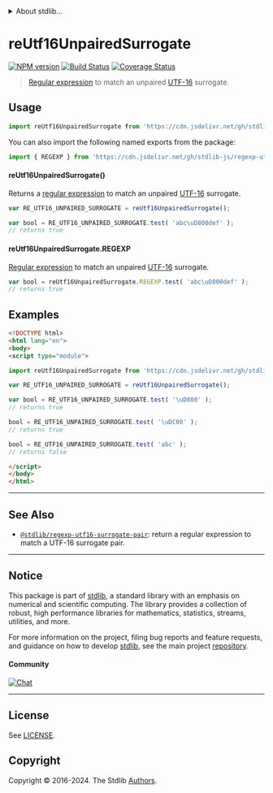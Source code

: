 <!--

@license Apache-2.0

Copyright (c) 2018 The Stdlib Authors.

Licensed under the Apache License, Version 2.0 (the "License");
you may not use this file except in compliance with the License.
You may obtain a copy of the License at

   http://www.apache.org/licenses/LICENSE-2.0

Unless required by applicable law or agreed to in writing, software
distributed under the License is distributed on an "AS IS" BASIS,
WITHOUT WARRANTIES OR CONDITIONS OF ANY KIND, either express or implied.
See the License for the specific language governing permissions and
limitations under the License.

-->


<details>
  <summary>
    About stdlib...
  </summary>
  <p>We believe in a future in which the web is a preferred environment for numerical computation. To help realize this future, we've built stdlib. stdlib is a standard library, with an emphasis on numerical and scientific computation, written in JavaScript (and C) for execution in browsers and in Node.js.</p>
  <p>The library is fully decomposable, being architected in such a way that you can swap out and mix and match APIs and functionality to cater to your exact preferences and use cases.</p>
  <p>When you use stdlib, you can be absolutely certain that you are using the most thorough, rigorous, well-written, studied, documented, tested, measured, and high-quality code out there.</p>
  <p>To join us in bringing numerical computing to the web, get started by checking us out on <a href="https://github.com/stdlib-js/stdlib">GitHub</a>, and please consider <a href="https://opencollective.com/stdlib">financially supporting stdlib</a>. We greatly appreciate your continued support!</p>
</details>

# reUtf16UnpairedSurrogate

[![NPM version][npm-image]][npm-url] [![Build Status][test-image]][test-url] [![Coverage Status][coverage-image]][coverage-url] <!-- [![dependencies][dependencies-image]][dependencies-url] -->

> [Regular expression][mdn-regexp] to match an unpaired [UTF-16][utf-16] surrogate.



<section class="usage">

## Usage

<!-- eslint-disable id-length -->

```javascript
import reUtf16UnpairedSurrogate from 'https://cdn.jsdelivr.net/gh/stdlib-js/regexp-utf16-unpaired-surrogate@v0.2.1-esm/index.mjs';
```

You can also import the following named exports from the package:

```javascript
import { REGEXP } from 'https://cdn.jsdelivr.net/gh/stdlib-js/regexp-utf16-unpaired-surrogate@v0.2.1-esm/index.mjs';
```

#### reUtf16UnpairedSurrogate()

Returns a [regular expression][mdn-regexp] to match an unpaired [UTF-16][utf-16] surrogate. 

<!-- eslint-disable id-length -->

```javascript
var RE_UTF16_UNPAIRED_SURROGATE = reUtf16UnpairedSurrogate();

var bool = RE_UTF16_UNPAIRED_SURROGATE.test( 'abc\uD800def' );
// returns true
```

#### reUtf16UnpairedSurrogate.REGEXP

[Regular expression][mdn-regexp] to match an unpaired [UTF-16][utf-16] surrogate. 

```javascript
var bool = reUtf16UnpairedSurrogate.REGEXP.test( 'abc\uD800def' );
// returns true
```

</section>

<!-- /.usage -->

<section class="examples">

## Examples

<!-- eslint-disable id-length -->

<!-- eslint no-undef: "error" -->

```html
<!DOCTYPE html>
<html lang="en">
<body>
<script type="module">

import reUtf16UnpairedSurrogate from 'https://cdn.jsdelivr.net/gh/stdlib-js/regexp-utf16-unpaired-surrogate@v0.2.1-esm/index.mjs';

var RE_UTF16_UNPAIRED_SURROGATE = reUtf16UnpairedSurrogate();

var bool = RE_UTF16_UNPAIRED_SURROGATE.test( '\uD800' );
// returns true

bool = RE_UTF16_UNPAIRED_SURROGATE.test( '\uDC00' );
// returns true

bool = RE_UTF16_UNPAIRED_SURROGATE.test( 'abc' );
// returns false

</script>
</body>
</html>
```

</section>

<!-- /.examples -->

<!-- Section for related `stdlib` packages. Do not manually edit this section, as it is automatically populated. -->

<section class="related">

* * *

## See Also

-   <span class="package-name">[`@stdlib/regexp-utf16-surrogate-pair`][@stdlib/regexp/utf16-surrogate-pair]</span><span class="delimiter">: </span><span class="description">return a regular expression to match a UTF-16 surrogate pair.</span>

</section>

<!-- /.related -->

<!-- Section for all links. Make sure to keep an empty line after the `section` element and another before the `/section` close. -->


<section class="main-repo" >

* * *

## Notice

This package is part of [stdlib][stdlib], a standard library with an emphasis on numerical and scientific computing. The library provides a collection of robust, high performance libraries for mathematics, statistics, streams, utilities, and more.

For more information on the project, filing bug reports and feature requests, and guidance on how to develop [stdlib][stdlib], see the main project [repository][stdlib].

#### Community

[![Chat][chat-image]][chat-url]

---

## License

See [LICENSE][stdlib-license].


## Copyright

Copyright &copy; 2016-2024. The Stdlib [Authors][stdlib-authors].

</section>

<!-- /.stdlib -->

<!-- Section for all links. Make sure to keep an empty line after the `section` element and another before the `/section` close. -->

<section class="links">

[npm-image]: http://img.shields.io/npm/v/@stdlib/regexp-utf16-unpaired-surrogate.svg
[npm-url]: https://npmjs.org/package/@stdlib/regexp-utf16-unpaired-surrogate

[test-image]: https://github.com/stdlib-js/regexp-utf16-unpaired-surrogate/actions/workflows/test.yml/badge.svg?branch=v0.2.1
[test-url]: https://github.com/stdlib-js/regexp-utf16-unpaired-surrogate/actions/workflows/test.yml?query=branch:v0.2.1

[coverage-image]: https://img.shields.io/codecov/c/github/stdlib-js/regexp-utf16-unpaired-surrogate/main.svg
[coverage-url]: https://codecov.io/github/stdlib-js/regexp-utf16-unpaired-surrogate?branch=main

<!--

[dependencies-image]: https://img.shields.io/david/stdlib-js/regexp-utf16-unpaired-surrogate.svg
[dependencies-url]: https://david-dm.org/stdlib-js/regexp-utf16-unpaired-surrogate/main

-->

[chat-image]: https://img.shields.io/gitter/room/stdlib-js/stdlib.svg
[chat-url]: https://app.gitter.im/#/room/#stdlib-js_stdlib:gitter.im

[stdlib]: https://github.com/stdlib-js/stdlib

[stdlib-authors]: https://github.com/stdlib-js/stdlib/graphs/contributors

[umd]: https://github.com/umdjs/umd
[es-module]: https://developer.mozilla.org/en-US/docs/Web/JavaScript/Guide/Modules

[deno-url]: https://github.com/stdlib-js/regexp-utf16-unpaired-surrogate/tree/deno
[deno-readme]: https://github.com/stdlib-js/regexp-utf16-unpaired-surrogate/blob/deno/README.md
[umd-url]: https://github.com/stdlib-js/regexp-utf16-unpaired-surrogate/tree/umd
[umd-readme]: https://github.com/stdlib-js/regexp-utf16-unpaired-surrogate/blob/umd/README.md
[esm-url]: https://github.com/stdlib-js/regexp-utf16-unpaired-surrogate/tree/esm
[esm-readme]: https://github.com/stdlib-js/regexp-utf16-unpaired-surrogate/blob/esm/README.md
[branches-url]: https://github.com/stdlib-js/regexp-utf16-unpaired-surrogate/blob/main/branches.md

[stdlib-license]: https://raw.githubusercontent.com/stdlib-js/regexp-utf16-unpaired-surrogate/main/LICENSE

[mdn-regexp]: https://developer.mozilla.org/en-US/docs/Web/JavaScript/Guide/Regular_Expressions

[utf-16]: https://en.wikipedia.org/wiki/UTF-16

<!-- <related-links> -->

[@stdlib/regexp/utf16-surrogate-pair]: https://github.com/stdlib-js/regexp-utf16-surrogate-pair/tree/esm

<!-- </related-links> -->

</section>

<!-- /.links -->
